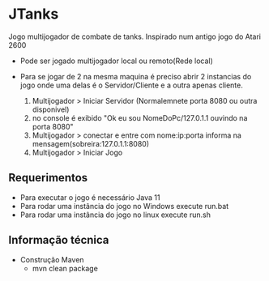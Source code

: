 ﻿# JTanks

Jogo multijogador de combate de tanks. Inspirado num antigo jogo do Atari 2600

- Pode ser jogado multijogador local ou remoto(Rede local)
- Para se jogar de 2 na mesma maquina é preciso abrir 2 instancias do jogo onde uma delas é o Servidor/Cliente e a outra apenas cliente.

    1. Multijogador > Iniciar Servidor (Normalemnete porta 8080 ou outra disponivel)
    2. no console é exibido "Ok eu sou NomeDoPc/127.0.1.1 ouvindo na porta 8080"
    3. Multijogador > conectar e entre com nome:ip:porta informa na mensagem(sobreira:127.0.1.1:8080)
    4. Multijogador > Iniciar Jogo

## Requerimentos

- Para executar o jogo é necessário Java 11
- Para rodar uma instância do jogo no Windows execute run.bat
- Para rodar uma instância do jogo no linux execute run.sh

## Informação técnica

- Construção Maven
    - mvn clean package
